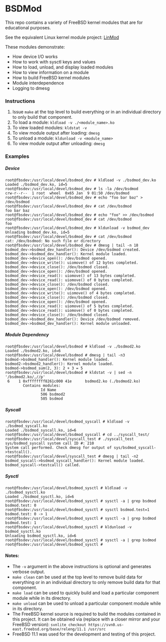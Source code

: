 # BSDMod
This repo contains a variety of FreeBSD kernel modules that are for educational purposes.

See the equivalent Linux kernel module project: [LinMod](https://github.com/ldilley/linmod)

These modules demonstrate:

* How device I/O works
* How to work with sysctl keys and values
* How to load, unload, and display loaded modules
* How to view information on a module
* How to build FreeBSD kernel modules
* Module interdependence
* Logging to dmesg

### Instructions
1. Issue `make` at the top level to build everything or in an individual directory to only build that component.
2. To load a module: `kldload -v ./<module_name>.ko`
3. To view loaded modules: `kldstat -v`
4. To view module output after loading: `dmesg`
5. To unload a module: `kldunload -v <module_name>`
6. To view module output after unloading: `dmesg`

### Examples
##### Device
```
root@fbsdev:/usr/local/devel/bsdmod_dev # kldload -v ./bsdmod_dev.ko
Loaded ./bsdmod_dev.ko, id=5
root@fbsdev:/usr/local/devel/bsdmod_dev # ls -la /dev/bsdmod
crw-r--r--  1 root  wheel  0x65 Jan  9 01:50 /dev/bsdmod
root@fbsdev:/usr/local/devel/bsdmod_dev # echo "foo bar baz" > /dev/bsdmod
root@fbsdev:/usr/local/devel/bsdmod_dev # cat /dev/bsdmod
foo bar baz
root@fbsdev:/usr/local/devel/bsdmod_dev # echo "foo" >> /dev/bsdmod
root@fbsdev:/usr/local/devel/bsdmod_dev # cat /dev/bsdmod
foo
root@fbsdev:/usr/local/devel/bsdmod_dev # kldunload -v bsdmod_dev
Unloading bsdmod_dev.ko, id=5
root@fbsdev:/usr/local/devel/bsdmod_dev # cat /dev/bsdmod
cat: /dev/bsdmod: No such file or directory
root@fbsdev:/usr/local/devel/bsdmod_dev # dmesg | tail -n 18
bsdmod_dev->bsdmod_dev_handler(): Device /dev/bsdmod created.
bsdmod_dev->bsdmod_dev_handler(): Kernel module loaded.
bsdmod_dev->device_open(): /dev/bsdmod opened.
bsdmod_dev->device_write(): uiomove() of 12 bytes completed.
bsdmod_dev->device_close(): /dev/bsdmod closed.
bsdmod_dev->device_open(): /dev/bsdmod opened.
bsdmod_dev->device_read(): uiomove() of 13 bytes completed.
bsdmod_dev->device_read(): uiomove() of 0 bytes completed.
bsdmod_dev->device_close(): /dev/bsdmod closed.
bsdmod_dev->device_open(): /dev/bsdmod opened.
bsdmod_dev->device_write(): uiomove() of 4 bytes completed.
bsdmod_dev->device_close(): /dev/bsdmod closed.
bsdmod_dev->device_open(): /dev/bsdmod opened.
bsdmod_dev->device_read(): uiomove() of 5 bytes completed.
bsdmod_dev->device_read(): uiomove() of 0 bytes completed.
bsdmod_dev->device_close(): /dev/bsdmod closed.
bsdmod_dev->bsdmod_dev_handler(): Device /dev/bsdmod removed.
bsdmod_dev->bsdmod_dev_handler(): Kernel module unloaded.
```

##### Module Dependency
```
root@fbsdev:/usr/local/devel/bsdmod # kldload -v ./bsdmod2.ko
Loaded ./bsdmod2.ko, id=6
root@fbsdev:/usr/local/devel/bsdmod # dmesg | tail -n3
bsdmod->bsdmod_handler(): Kernel module loaded.
bsdmod2->bsdmod2_handler(): Kernel module loaded.
bsdmod->bsdmod_sum(2, 3): 2 + 3 = 5
root@fbsdev:/usr/local/devel/bsdmod # kldstat -v | sed -n '/bsdmod2.ko/,//p'
 6    1 0xffffffff8261c000 41e      bsdmod2.ko (./bsdmod2.ko)
        Contains modules:
                Id Name
                506 bsdmod2
                505 bsdmod
```

##### Syscall
```
root@fbsdev:/usr/local/devel/bsdmod_syscall # kldload -v ./bsdmod_syscall.ko
Loaded ./bsdmod_syscall.ko, id=6
root@fbsdev:/usr/local/devel/bsdmod_syscall # cd ../syscall_test/
root@fbsdev:/usr/local/devel/syscall_test # ./syscall_test
sys/bsdmod_syscall system call ID #: 210
System call performed. Check dmesg for output of sys/bsdmod_syscall->testcall().
root@fbsdev:/usr/local/devel/syscall_test # dmesg | tail -n2
bsdmod_syscall->bsdmod_syscall_handler(): Kernel module loaded.
bsdmod_syscall->testcall() called.
```

##### Sysctl
```
root@fbsdev:/usr/local/devel/bsdmod_sysctl # kldload -v ./bsdmod_sysctl.ko
Loaded ./bsdmod_sysctl.ko, id=6
root@fbsdev:/usr/local/devel/bsdmod_sysctl # sysctl -a | grep bsdmod
bsdmod.test: 0
root@fbsdev:/usr/local/devel/bsdmod_sysctl # sysctl bsdmod.test=1
bsdmod.test: 0 -> 1
root@fbsdev:/usr/local/devel/bsdmod_sysctl # sysctl -a | grep bsdmod
bsdmod.test: 1
root@fbsdev:/usr/local/devel/bsdmod_sysctl # kldunload -v bsdmod_sysctl.ko
Unloading bsdmod_sysctl.ko, id=6
root@fbsdev:/usr/local/devel/bsdmod_sysctl # sysctl -a | grep bsdmod
root@fbsdev:/usr/local/devel/bsdmod_sysctl #
```

#### Notes:
* The `-v` argument in the above instructions is optional and generates verbose output.
* `make clean` can be used at the top level to remove build data for everything or in an individual directory to only remove build data for that component.
* `make load` can be used to quickly build and load a particular component module while in its directory.
* `make unload` can be used to unload a particular component module while in its directory.
* The FreeBSD kernel source is required to build the modules contained in this project. It can be obtained via (replace with a closer mirror and your FreeBSD version): `svnlite checkout https://svn0.us-east.freebsd.org/base/releng/11.1 /usr/src`
* FreeBSD 11.1 was used for the development and testing of this project.
